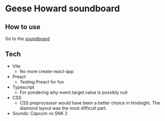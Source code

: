# Geese Howard soundboard

## How to use

Go to the [soundboard](https://github.com/kimmothai/geeseburger-v2)

## Tech

- Vite
  - No more create-react-app
- Preact
  - Testing Preact for fun
- Typescript
  - For pondering why event.target.value is possibly null
- CSS
  - CSS preprocessor would have been a better choice in hindsight. The diamond layout was the most difficult part.
- Sounds: Capcom vs SNK 2
